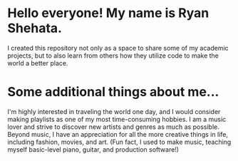 # Hello everyone! My name is Ryan Shehata. 

I created this repository not only as a space to share some of my academic projects, but to also learn from others how they utilize code to make the world a better place. 

# Some additional things about me... 

I'm highly interested in traveling the world one day, and I would consider making playlists as one of my most time-consuming hobbies. I am a music lover and strive to discover new artists and genres as much as possible. Beyond music, I have an appreciation for all the more creative things in life, including fashion, movies, and art. (Fun fact, I used to make music, teaching myself basic-level piano, guitar, and production software!) 


